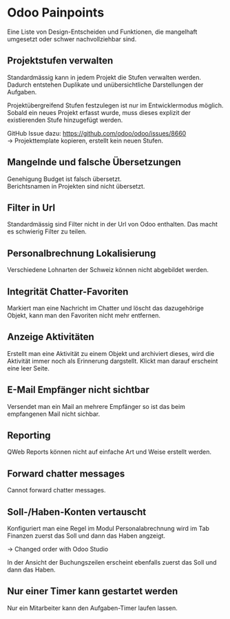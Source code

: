 # Odoo Painpoints
Eine Liste von Design-Entscheiden und Funktionen, die mangelhaft umgesetzt oder schwer nachvollziehbar sind.

## Projektstufen verwalten

Standardmässig kann in jedem Projekt die Stufen verwalten werden. Dadurch entstehen Duplikate und unübersichtliche Darstellungen der Aufgaben.

Projektübergreifend Stufen festzulegen ist nur im Entwicklermodus möglich. Sobald ein neues Projekt erfasst wurde, muss dieses explizit der existierenden Stufe hinzugefügt werden.

GitHub Issue dazu: https://github.com/odoo/odoo/issues/8660  
-> Projekttemplate kopieren, erstellt kein neuen Stufen.

## Mangelnde und falsche Übersetzungen

Genehigung Budget ist falsch übersetzt.  
Berichtsnamen in Projekten sind nicht übersetzt.

## Filter in Url

Standardmässig sind Filter nicht in der Url von Odoo enthalten. Das macht es schwierig Filter zu teilen.

## Personalbrechnung Lokalisierung

Verschiedene Lohnarten der Schweiz können nicht abgebildet werden.

## Integrität Chatter-Favoriten

Markiert man eine Nachricht im Chatter und löscht das dazugehörige Objekt, kann man den Favoriten nicht mehr entfernen.

## Anzeige Aktivitäten

Erstellt man eine Aktivität zu einem Objekt und archiviert dieses, wird die Aktivität immer noch als Erinnerung dargstellt. Klickt man darauf erscheint eine leer Seite.

## E-Mail Empfänger nicht sichtbar

Versendet man ein Mail an mehrere Empfänger so ist das beim empfangenen Mail nicht sichbar.

## Reporting

QWeb Reports können nicht auf einfache Art und Weise erstellt werden.

## Forward chatter messages

Cannot forward chatter messages.

## Soll-/Haben-Konten vertauscht

Konfiguriert man eine Regel im Modul Personalabrechnung wird im Tab Finanzen zuerst das Soll und dann das Haben angzeigt.

-> Changed order with Odoo Studio

In der Ansicht der Buchungszeilen erscheint ebenfalls zuerst das Soll und dann das Haben.

## Nur einer Timer kann gestartet werden

Nur ein Mitarbeiter kann den Aufgaben-Timer laufen lassen.